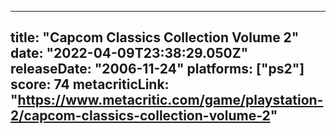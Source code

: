 
---
title: "Capcom Classics Collection Volume 2"
date: "2022-04-09T23:38:29.050Z"
releaseDate: "2006-11-24"
platforms: ["ps2"]
score: 74
metacriticLink: "https://www.metacritic.com/game/playstation-2/capcom-classics-collection-volume-2"
---
